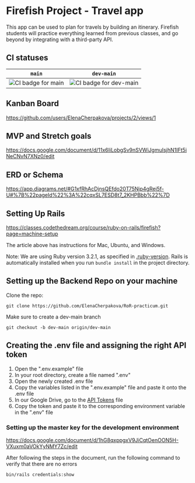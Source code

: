 # Firefish Project - Travel app

This app can be used to plan for travels by building an itinerary. Firefish students will practice everything learned
from previous classes, and go beyond by integrating with a third-party API.

## CI statuses

| `main` | `dev-main` |
| ------ | ---------- |
| ![CI badge for main](https://github.com/ElenaCherpakova/RoR-practicum/actions/workflows/ci.yml/badge.svg?branch=main) | ![CI badge for dev-main](https://github.com/ElenaCherpakova/RoR-practicum/actions/workflows/ci.yml/badge.svg?branch=dev-main) |

## Kanban Board
https://github.com/users/ElenaCherpakova/projects/2/views/1

## MVP and Stretch goals
https://docs.google.com/document/d/11x6IiLobgSv9nSVWiJgmuIsjhN1IFt5iNeCNvN7XNz0/edit

## ERD or Schema
https://app.diagrams.net/#G1xfRhAcDjnsQEfdo20T75Njp4gRej5f-U#%7B%22pageId%22%3A%22cqxSL7ESD8t7_2KHPBbb%22%7D

## Setting Up Rails

https://classes.codethedream.org/course/ruby-on-rails/firefish?page=machine-setup

The article above has instructions for Mac, Ubuntu, and Windows. 

Note: We are using Ruby version 3.2.1, as specified in [.ruby-version](.ruby-version).
Rails is automatically installed when you run `bundle install` in the project directory.

## Setting up the Backend Repo on your machine

Clone the repo:

    git clone https://github.com/ElenaCherpakova/RoR-practicum.git

Make sure to create a dev-main branch

    git checkout -b dev-main origin/dev-main

## Creating the .env file and assigning the right API token

  1. Open the ".env.example" file
  2. In your root directory, create a file named ".env"
  3. Open the newly created .env file
  4. Copy the variables listed in the ".env.example" file and paste it onto the .env file
  5. In our Google Drive, go to the [API Tokens](https://docs.google.com/document/d/1dUSup56OvHKJWdhSUIE5RjaJvZmXjGY0zBlD3qfzys8/edit?pli=1) file
  6. Copy the token and paste it to the corresponding environment variable in the ".env" file

### Setting up the master key for the development environment

https://docs.google.com/document/d/1hG8qxppgxV9JiCqtOenOON5H-VXuxm0aVOkYyNMY7Zc/edit

After following the steps in the document, run the following command to verify that there are no errors

    bin/rails credentials:show
